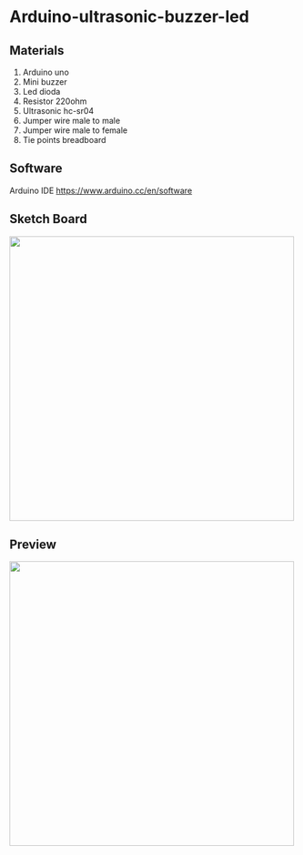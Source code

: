 # Arduino-ultrasonic-buzzer-led
## Materials
1. Arduino uno
2. Mini buzzer
3. Led dioda
4. Resistor 220ohm
5. Ultrasonic hc-sr04
6. Jumper wire male to male
7. Jumper wire male to female
8. Tie points breadboard
## Software
Arduino IDE https://www.arduino.cc/en/software
## Sketch Board
<img src="https://user-images.githubusercontent.com/49663880/111030162-60f80e80-8433-11eb-9185-a40841beaaa6.png" data-canonical-src="https://gyazo.com/eb5c5741b6a9a16c692170a41a49c858.png" width="500"/>

## Preview
<img src="https://user-images.githubusercontent.com/49663880/111030204-97358e00-8433-11eb-9324-bd618e3d3e2a.jpeg" data-canonical-src="https://gyazo.com/eb5c5741b6a9a16c692170a41a49c858.png" width="500"/>

